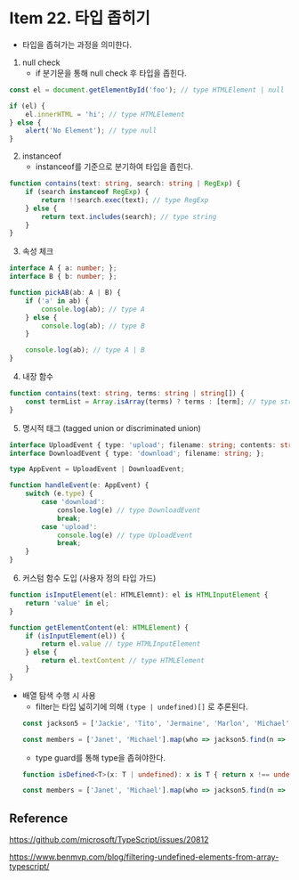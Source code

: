 # Item 22. 타입 좁히기

* 타입을 좁혀가는 과정을 의미한다.

1. null check
    * if 분기문을 통해 null check 후 타입을 좁힌다.
```ts
const el = document.getElementById('foo'); // type HTMLElement | null

if (el) {
    el.innerHTML = 'hi'; // type HTMLElement
} else {
    alert('No Element'); // type null
}
```

2. instanceof
    * instanceof를 기준으로 분기하여 타입을 좁힌다.
```ts
function contains(text: string, search: string | RegExp) {
    if (search instanceof RegExp) {
        return !!search.exec(text); // type RegExp
    } else {
        return text.includes(search); // type string
    }
}
```

3. 속성 체크
```ts
interface A { a: number; };
interface B { b: number; };

function pickAB(ab: A | B) {
    if ('a' in ab) {
        console.log(ab); // type A
    } else {
        console.log(ab); // type B
    }

    console.log(ab); // type A | B
}
```

4. 내장 함수
```ts
function contains(text: string, terms: string | string[]) {
    const termList = Array.isArray(terms) ? terms : [term]; // type string[]
}
```

5. 명시적 태그 (tagged union or discriminated union)
```ts
interface UploadEvent { type: 'upload'; filename: string; contents: string; };
interface DownloadEvent { type: 'download'; filename: string; };

type AppEvent = UploadEvent | DownloadEvent;

function handleEvent(e: AppEvent) {
    switch (e.type) {
        case 'download':
            consloe.log(e) // type DownloadEvent
            break;
        case 'upload':
            console.log(e) // type UploadEvent
            break;
    }
}
```

6. 커스텀 함수 도입 (사용자 정의 타입 가드)
```ts
function isInputElement(el: HTMLElemnt): el is HTMLInputElement {
    return 'value' in el;
}

function getElementContent(el: HTMLElement) {
    if (isInputElement(el)) {
        return el.value // type HTMLInputElement
    } else {
        return el.textContent // type HTMLElement
    }
}
```

* 배열 탐색 수행 시 사용
    * filter는 타입 넓히기에 의해 `(type | undefined)[]` 로 추론된다.
    ```ts
    const jackson5 = ['Jackie', 'Tito', 'Jermaine', 'Marlon', 'Michael'];

    const members = ['Janet', 'Michael'].map(who => jackson5.find(n => n === who).filter(who => who !== undefined)); // type (string | undefined)[]
    ```
    * type guard를 통해 type을 좁혀야한다.
    ```ts
    function isDefined<T>(x: T | undefined): x is T { return x !== undefined; }

    const members = ['Janet', 'Michael'].map(who => jackson5.find(n => n === who).filter(isDefined)); // type string[]
    ```

## Reference
https://github.com/microsoft/TypeScript/issues/20812

https://www.benmvp.com/blog/filtering-undefined-elements-from-array-typescript/